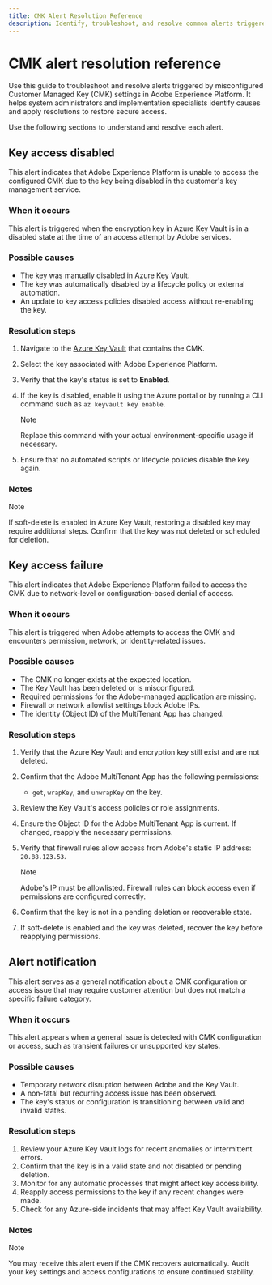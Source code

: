 ```yaml
---
title: CMK Alert Resolution Reference
description: Identify, troubleshoot, and resolve common alerts triggered by Customer Managed Key (CMK) misconfigurations in Adobe Experience Platform. Use this guide to follow clear, step-by-step instructions and restore secure key access.
---
```

# CMK alert resolution reference

Use this guide to troubleshoot and resolve alerts triggered by misconfigured Customer Managed Key (CMK) settings in Adobe Experience Platform. It helps system administrators and implementation specialists identify causes and apply resolutions to restore secure access.

Use the following sections to understand and resolve each alert.

## Key access disabled

This alert indicates that Adobe Experience Platform is unable to access the configured CMK due to the key being disabled in the customer's key management service.

### When it occurs

This alert is triggered when the encryption key in Azure Key Vault is in a disabled state at the time of an access attempt by Adobe services.

### Possible causes

- The key was manually disabled in Azure Key Vault.
- The key was automatically disabled by a lifecycle policy or external automation.
- An update to key access policies disabled access without re-enabling the key.

### Resolution steps

1. Navigate to the [Azure Key Vault](https://portal.azure.com/) that contains the CMK.
2. Select the key associated with Adobe Experience Platform.
3. Verify that the key's status is set to **Enabled**.
4. If the key is disabled, enable it using the Azure portal or by running a CLI command such as `az keyvault key enable`.  
   
   >[!NOTE]  
   >
   >Replace this command with your actual environment-specific usage if necessary.

5. Ensure that no automated scripts or lifecycle policies disable the key again.

### Notes

>[!NOTE]  
>
>If soft-delete is enabled in Azure Key Vault, restoring a disabled key may require additional steps. Confirm that the key was not deleted or scheduled for deletion.

## Key access failure

This alert indicates that Adobe Experience Platform failed to access the CMK due to network-level or configuration-based denial of access.

### When it occurs

This alert is triggered when Adobe attempts to access the CMK and encounters permission, network, or identity-related issues.

### Possible causes

- The CMK no longer exists at the expected location.
- The Key Vault has been deleted or is misconfigured.
- Required permissions for the Adobe-managed application are missing.
- Firewall or network allowlist settings block Adobe IPs.
- The identity (Object ID) of the MultiTenant App has changed.

### Resolution steps

1. Verify that the Azure Key Vault and encryption key still exist and are not deleted.
2. Confirm that the Adobe MultiTenant App has the following permissions:
   - `get`, `wrapKey`, and `unwrapKey` on the key.
3. Review the Key Vault's access policies or role assignments.
4. Ensure the Object ID for the Adobe MultiTenant App is current. If changed, reapply the necessary permissions.
5. Verify that firewall rules allow access from Adobe's static IP address: `20.88.123.53`.  
   
   >[!NOTE]  
   >
   >Adobe's IP must be allowlisted. Firewall rules can block access even if permissions are configured correctly.

6. Confirm that the key is not in a pending deletion or recoverable state.
7. If soft-delete is enabled and the key was deleted, recover the key before reapplying permissions.

## Alert notification

This alert serves as a general notification about a CMK configuration or access issue that may require customer attention but does not match a specific failure category.

### When it occurs

This alert appears when a general issue is detected with CMK configuration or access, such as transient failures or unsupported key states.

### Possible causes

- Temporary network disruption between Adobe and the Key Vault.
- A non-fatal but recurring access issue has been observed.
- The key's status or configuration is transitioning between valid and invalid states.

### Resolution steps

1. Review your Azure Key Vault logs for recent anomalies or intermittent errors.
2. Confirm that the key is in a valid state and not disabled or pending deletion.
3. Monitor for any automatic processes that might affect key accessibility.
4. Reapply access permissions to the key if any recent changes were made.
5. Check for any Azure-side incidents that may affect Key Vault availability.

### Notes

>[!NOTE]  
>
>You may receive this alert even if the CMK recovers automatically. Audit your key settings and access configurations to ensure continued stability.
